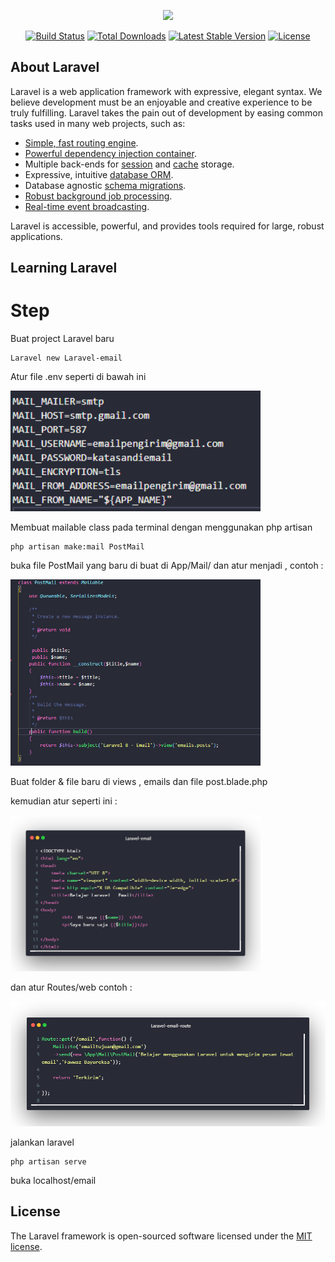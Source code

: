 <p align="center"><a href="https://laravel.com" target="_blank"><img src="https://raw.githubusercontent.com/laravel/art/master/logo-lockup/5%20SVG/2%20CMYK/1%20Full%20Color/laravel-logolockup-cmyk-red.svg" width="400"></a></p>

<p align="center">
<a href="https://travis-ci.org/laravel/framework"><img src="https://travis-ci.org/laravel/framework.svg" alt="Build Status"></a>
<a href="https://packagist.org/packages/laravel/framework"><img src="https://img.shields.io/packagist/dt/laravel/framework" alt="Total Downloads"></a>
<a href="https://packagist.org/packages/laravel/framework"><img src="https://img.shields.io/packagist/v/laravel/framework" alt="Latest Stable Version"></a>
<a href="https://packagist.org/packages/laravel/framework"><img src="https://img.shields.io/packagist/l/laravel/framework" alt="License"></a>
</p>

## About Laravel

Laravel is a web application framework with expressive, elegant syntax. We believe development must be an enjoyable and creative experience to be truly fulfilling. Laravel takes the pain out of development by easing common tasks used in many web projects, such as:

- [Simple, fast routing engine](https://laravel.com/docs/routing).
- [Powerful dependency injection container](https://laravel.com/docs/container).
- Multiple back-ends for [session](https://laravel.com/docs/session) and [cache](https://laravel.com/docs/cache) storage.
- Expressive, intuitive [database ORM](https://laravel.com/docs/eloquent).
- Database agnostic [schema migrations](https://laravel.com/docs/migrations).
- [Robust background job processing](https://laravel.com/docs/queues).
- [Real-time event broadcasting](https://laravel.com/docs/broadcasting).

Laravel is accessible, powerful, and provides tools required for large, robust applications.

## Learning Laravel

# Step 

Buat project Laravel baru 

```
Laravel new Laravel-email
```

Atur file .env seperti di bawah ini

<img src="public/image/mail.png" width="400px">

Membuat mailable class pada terminal dengan menggunakan php artisan 

```
php artisan make:mail PostMail
```
buka file PostMail yang baru di buat di App/Mail/ dan atur menjadi , contoh :

<img src="public/image/postmail.png" width="400px">

Buat folder & file baru di views , emails dan file post.blade.php

kemudian atur seperti ini :

<img src="public/image/email.jpeg" width="400px">

dan atur Routes/web contoh : 

<img src="public/image/route.jpeg" width="auto">


jalankan laravel

```
php artisan serve
```

buka localhost/email



## License

The Laravel framework is open-sourced software licensed under the [MIT license](https://opensource.org/licenses/MIT).
